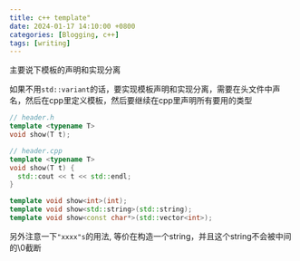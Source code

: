 ```yaml
---
title: c++ template"
date: 2024-01-17 14:10:00 +0800
categories: [Blogging, c++]
tags: [writing]
---
```


主要说下模板的声明和实现分离


如果不用`std::variant`的话，要实现模板声明和实现分离，需要在头文件中声名，然后在cpp里定义模板，然后要继续在cpp里声明所有要用的类型

```c++
// header.h
template <typename T>
void show(T t);

// header.cpp
template <typename T>
void show(T t) {
  std::cout << t << std::endl;
}

template void show<int>(int);
template void show<std::string>(std::string);
template void show<const char*>(std::vector<int>);
```

另外注意一下`"xxxx"s`的用法, 等价在构造一个string，并且这个string不会被中间的\0截断
